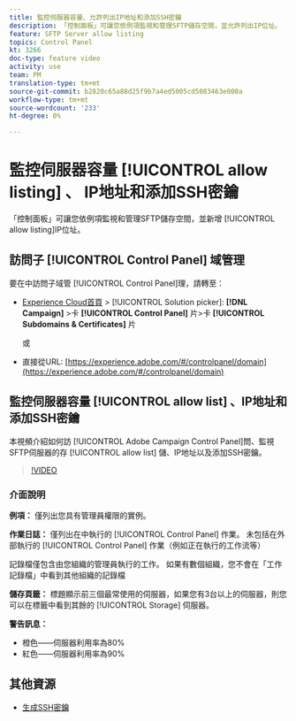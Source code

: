 ```yaml
---
title: 監控伺服器容量、允許列出IP地址和添加SSH密鑰
description: 「控制面板」可讓您依例項監視和管理SFTP儲存空間，並允許列出IP位址。
feature: SFTP Server allow listing
topics: Control Panel
kt: 3266
doc-type: feature video
activity: use
team: PM
translation-type: tm+mt
source-git-commit: b2820c65a88d25f9b7a4ed5005cd5083463e000a
workflow-type: tm+mt
source-wordcount: '233'
ht-degree: 0%

---
```



# 監控伺服器容量 [!UICONTROL allow listing] 、 IP地址和添加SSH密鑰

「控制面板」可讓您依例項監視和管理SFTP儲存空間，並新增 [!UICONTROL allow listing]IP位址。

## 訪問子 [!UICONTROL Control Panel] 域管理

要在中訪問子域管 [!UICONTROL Control Panel]理，請轉至：

* [Experience Cloud首頁](https://experience.adobe.com/#/home) > [!UICONTROL Solution picker]: **[!DNL Campaign]** >卡 **[!UICONTROL Control Panel]** 片>卡 **[!UICONTROL Subdomains & Certificates]** 片

   或
* 直接從URL: [https://experience.adobe.com/#/controlpanel/domain](https://experience.adobe.com/#/controlpanel/domain)

## 監控伺服器容量 [!UICONTROL allow list] 、IP地址和添加SSH密鑰

本視頻介紹如何訪 [!UICONTROL Adobe Campaign Control Panel]問、監視SFTP伺服器的存 [!UICONTROL allow list] 儲、IP地址以及添加SSH密鑰。

>[!VIDEO](https://video.tv.adobe.com/v/27270?quality=12)

### 介面說明

**例項：** 僅列出您具有管理員權限的實例。

**作業日誌：** 僅列出在中執行的 [!UICONTROL Control Panel] 作業。 未包括在外部執行的 [!UICONTROL Control Panel] 作業（例如正在執行的工作流等）

記錄檔僅包含由您組織的管理員執行的工作。 如果有數個組織，您不會在「工作記錄檔」中看到其他組織的記錄檔

**儲存頁籤：** 標題顯示前三個最常使用的伺服器，如果您有3台以上的伺服器，則您可以在標籤中看到其餘的 [!UICONTROL Storage] 伺服器。

**警告訊息：**

* 橙色——伺服器利用率為80%
* 紅色——伺服器利用率為90%

## 其他資源

* [生成SSH密鑰](/help/acc/monitoring-campaign-classic/control-panel/generate-ssh-key.md)
